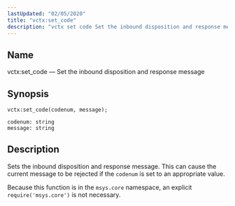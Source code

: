 ```yaml
---
lastUpdated: "02/05/2020"
title: "vctx:set_code"
description: "vctx set code Set the inbound disposition and response message vctx set code codenum message Sets the inbound disposition and response message This can cause the current message to be rejected if the codenum is set to an appropriate value Because this function is in the msys core namespace an..."
---
```


<a name="lua.ref.vctx_set_code"></a> 
## Name

vctx:set_code — Set the inbound disposition and response message

<a name="idp19278816"></a> 
## Synopsis

`vctx:set_code(codenum, message);`

```
codenum: string
message: string
```
<a name="idp19281808"></a> 
## Description

Sets the inbound disposition and response message. This can cause the current message to be rejected if the `codenum` is set to an appropriate value.

Because this function is in the `msys.core` namespace, an explicit `require('msys.core')` is not necessary.